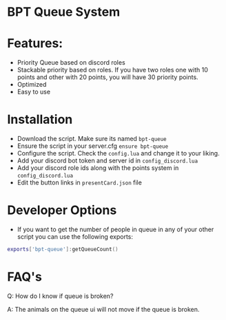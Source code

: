# BPT Queue System

# Features:
- Priority Queue based on discord roles
- Stackable priority based on roles. If you have two roles one with 10 points and other with 20 points, you will have 30 priority points.
- Optimized
- Easy to use

# Installation

- Download the script. Make sure its named `bpt-queue`
- Ensure the script in your server.cfg `ensure bpt-queue`
- Configure the script. Check the `config.lua` and change it to your liking.
- Add your discord bot token and server id in `config_discord.lua`
- Add your discord role ids along with the points system in `config_discord.lua`
- Edit the button links in `presentCard.json` file

# Developer Options

- If you want to get the number of people in queue in any of your other script you can use the following exports:
```lua
exports['bpt-queue']:getQueueCount()
```

# FAQ's

Q: How do I know if queue is broken?

A: The animals on the queue ui will not move if the queue is broken.